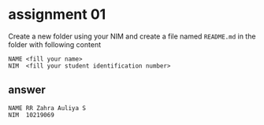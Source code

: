 # assignment 01
Create a new folder using your NIM and create a file named `README.md` in the folder with following content

```
NAME <fill your name>
NIM  <fill your student identification number>
```

## answer
```
NAME RR Zahra Auliya S
NIM  10219069
```

